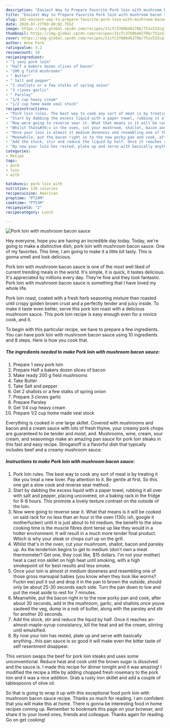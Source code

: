 ```yaml
---
description: "Easiest Way to Prepare Favorite Pork loin with mushroom bacon sauce"
title: "Easiest Way to Prepare Favorite Pork loin with mushroom bacon sauce"
slug: 102-easiest-way-to-prepare-favorite-pork-loin-with-mushroom-bacon-sauce
date: 2020-07-27T03:49:02.755Z
image: https://img-global.cpcdn.com/recipes/21cfc3760bd6278b/751x532cq70/pork-loin-with-mushroom-bacon-sauce-recipe-main-photo.jpg
thumbnail: https://img-global.cpcdn.com/recipes/21cfc3760bd6278b/751x532cq70/pork-loin-with-mushroom-bacon-sauce-recipe-main-photo.jpg
cover: https://img-global.cpcdn.com/recipes/21cfc3760bd6278b/751x532cq70/pork-loin-with-mushroom-bacon-sauce-recipe-main-photo.jpg
author: Anne Park
ratingvalue: 3.2
reviewcount: 10
recipeingredient:
- "1 sexy pork loin"
- "Half a bakers dozen slices of bacon"
- "200 g field mushrooms"
- " Butter"
- " Salt and pepper"
- "2 shallots or a few stalks of spring onion"
- "3 cloves garlic"
- " Parsley"
- "1/4 cup heavy cream"
- "1/2 cup home made veal stock"
recipeinstructions:
- "Pork loin rules. The best way to cook any sort of meat is by treating it like you treat a new lover. Pay attention to it. Be gentle at first. So this one get a slow cook and reverse sear method."
- "Start by dabbing the excess liquid with a paper towel, rubbing it all over with salt and pepper, placing uncovered, on a baking rack in the fridge for 6-8 hours. This promote a lovely texture contrast on the outside of the loin."
- "Now were going to reverse sear it. What that means is it will be cooked on said rack for no less than an hour in the oven (130c ish, google it motherfucker) until it is just about to hit medium, the benefit to the slow cooking time is the muscle fibres dont tense up like they would in a hotter environment. It will result in a much more tender final product. Which is why your steak or chops curl up on the grill."
- "Whilst that&#39;s in the oven, cut your mushroom, shallot, bacon and parsley up. As the tenderloin begins to get to medium (don&#39;t own a meat thermometer? Get one, they cost like, $15 dollars. I&#39;m not your mother) heat a cast iron skillet on high heat until smoking, with a high smokepoint oil for best results and less smoke."
- "Once your loin is almost st medium doneness and resembling one of those gross marsupial babies (you know when they look like worms? Fuckn ew) pull it out and drop it in the pan to brown the outside, should only be about 25-30 seconds each side. Turn the pan down to low and put the meat aside to rest for 7 minutes."
- "Meanwhile, put the bacon right in to the now porky pan and cook, after about 30 seconds, add in the mushroom, garlic, and shallots.once youve sauteed the veg, dump in a nob of butter, along with the parsley and stir for another 20 seconds."
- "Add the stock, stir and reduce the liquid by half. Once it reaches an-almost-maple-syrup consistancy, kill the heat and ad the cream, stirring until emulsified."
- "By now your loin has rested, plate up and serve with basically anything...this pan sauce is so good it will make even the bitter taste of self resentment disappear."
categories:
- Recipe
tags:
- pork
- loin
- with

katakunci: pork loin with 
nutrition: 138 calories
recipecuisine: American
preptime: "PT24M"
cooktime: "PT53M"
recipeyield: "2"
recipecategory: Lunch

---
```



![Pork loin with mushroom bacon sauce](https://img-global.cpcdn.com/recipes/21cfc3760bd6278b/751x532cq70/pork-loin-with-mushroom-bacon-sauce-recipe-main-photo.jpg)

Hey everyone, hope you are having an incredible day today. Today, we're going to make a distinctive dish, pork loin with mushroom bacon sauce. One of my favorites. This time, I am going to make it a little bit tasty. This is gonna smell and look delicious.

Pork loin with mushroom bacon sauce is one of the most well liked of current trending meals in the world. It's simple, it is quick, it tastes delicious. It's appreciated by millions every day. They're fine and they look fantastic. Pork loin with mushroom bacon sauce is something that I have loved my whole life.

Pork loin roast, coated with a fresh herb seasoning mixture then roasted until crispy golden brown crust and a perfectly tender and juicy inside. To make it taste even better, serve this pork loin roast with a delicious mushroom sauce. This pork loin recipe is easy enough even for a novice cook, and it.


To begin with this particular recipe, we have to prepare a few ingredients. You can have pork loin with mushroom bacon sauce using 10 ingredients and 8 steps. Here is how you cook that.

<!--inarticleads1-->

##### The ingredients needed to make Pork loin with mushroom bacon sauce:

1. Prepare 1 sexy pork loin
1. Prepare Half a bakers dozen slices of bacon
1. Make ready 200 g field mushrooms
1. Take  Butter
1. Take  Salt and pepper
1. Get 2 shallots or a few stalks of spring onion
1. Prepare 3 cloves garlic
1. Prepare  Parsley
1. Get 1/4 cup heavy cream
1. Prepare 1/2 cup home made veal stock


Everything is cooked in one large skillet. Covered with mushrooms and bacon and a cream sauce with lots of fresh thyme, your creamy pork chops are guaranteed to be tender and moist, and. Mushrooms, wine, cream, sour cream, and seasonings make an amazing pan sauce for pork loin steaks in this fast and easy recipe. Stroganoff is a flavorful dish that typically includes beef and a creamy mushroom sauce. 

<!--inarticleads2-->

##### Instructions to make Pork loin with mushroom bacon sauce:

1. Pork loin rules. The best way to cook any sort of meat is by treating it like you treat a new lover. Pay attention to it. Be gentle at first. So this one get a slow cook and reverse sear method.
1. Start by dabbing the excess liquid with a paper towel, rubbing it all over with salt and pepper, placing uncovered, on a baking rack in the fridge for 6-8 hours. This promote a lovely texture contrast on the outside of the loin.
1. Now were going to reverse sear it. What that means is it will be cooked on said rack for no less than an hour in the oven (130c ish, google it motherfucker) until it is just about to hit medium, the benefit to the slow cooking time is the muscle fibres dont tense up like they would in a hotter environment. It will result in a much more tender final product. Which is why your steak or chops curl up on the grill.
1. Whilst that&#39;s in the oven, cut your mushroom, shallot, bacon and parsley up. As the tenderloin begins to get to medium (don&#39;t own a meat thermometer? Get one, they cost like, $15 dollars. I&#39;m not your mother) heat a cast iron skillet on high heat until smoking, with a high smokepoint oil for best results and less smoke.
1. Once your loin is almost st medium doneness and resembling one of those gross marsupial babies (you know when they look like worms? Fuckn ew) pull it out and drop it in the pan to brown the outside, should only be about 25-30 seconds each side. Turn the pan down to low and put the meat aside to rest for 7 minutes.
1. Meanwhile, put the bacon right in to the now porky pan and cook, after about 30 seconds, add in the mushroom, garlic, and shallots.once youve sauteed the veg, dump in a nob of butter, along with the parsley and stir for another 20 seconds.
1. Add the stock, stir and reduce the liquid by half. Once it reaches an-almost-maple-syrup consistancy, kill the heat and ad the cream, stirring until emulsified.
1. By now your loin has rested, plate up and serve with basically anything...this pan sauce is so good it will make even the bitter taste of self resentment disappear.


This version swaps the beef for pork loin steaks and uses some unconventional. Reduce heat and cook until the brown sugar is dissolved and the sauce is. I made this recipe for dinner tonight and it was amazing! I modified the recipe a little by adding chopped fresh rosemary to the pork loin and it was a nice addition. Grab a rusty iron skillet and add a couple of tablespoons of olive oil. 

So that is going to wrap it up with this exceptional food pork loin with mushroom bacon sauce recipe. Thanks so much for reading. I am confident that you will make this at home. There is gonna be interesting food in home recipes coming up. Remember to bookmark this page on your browser, and share it to your loved ones, friends and colleague. Thanks again for reading. Go on get cooking!
